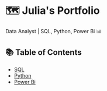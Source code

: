 # 🗺 Julia's Portfolio
Data Analyst | SQL, Python, Power Bi 📊

## 📚 Table of Contents
- [SQL](#sql)
- [Python](#python)
- [Power Bi](#powerbi)
